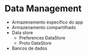 # Data Management

- Armazenamento específico do app
- Armazenamento compartilhado
- Data store
  - Preferences DataStore
  - Proto DataStore
- Bancos de dados

